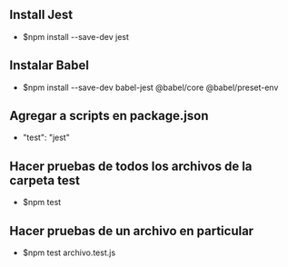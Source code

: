 ## Install Jest
*   $npm install --save-dev jest

## Instalar Babel
*   $npm install --save-dev babel-jest @babel/core @babel/preset-env

## Agregar a scripts en package.json
*   "test": "jest"

## Hacer pruebas de todos los archivos de la carpeta __test__
*   $npm test

## Hacer pruebas de un archivo en particular
*   $npm test archivo.test.js